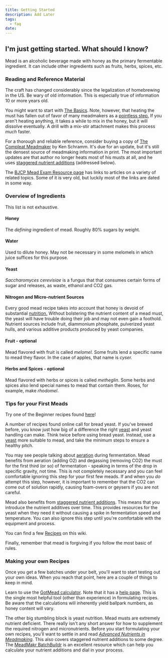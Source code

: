 ```yaml
---
title: Getting Started
description: Add Later
tags:
  - faq
date:
---
```


## I'm just getting started. What should I know?

Mead is an alcoholic beverage made with honey as the primary fermentable ingredient. It can include other ingredients
such as fruits, herbs, spices, etc.

### Reading and Reference Material

The craft has changed considerably since the legalization of homebrewing in the US. Be wary of old information. This is
especially true of information 10 or more years old.

You might want to start with [The Basics](http://www.talisman.com/mead/meadfaq.html). Note, however, that heating the
must has fallen out of favor of many meadmakers as a
[pointless step.](http://www.homebrewersassociation.org/attachments/0000/1256/NDzym05_MasterMead.pdf) If you aren't
heating anything, it takes a while to mix in the honey, but it will dissolve eventually. A drill with a mix-stir
attachment makes this process _much_ faster.

For a thorough and reliable reference, consider buying a copy of
[The Compleat Meadmaker](http://www.amazon.com/The-Compleat-Meadmaker-Production-Award-winning/dp/0937381802) by Ken
Schramm. It's due for an update, but it's still the densest source of meadmaking information in print. The most
important updates are that author no longer heats most of his musts at all, and he uses
[staggered nutrient additions](/resources/staggered_nutrient_additions) (addressed below).

The [BJCP Mead Exam Resource page](http://www.bjcp.org/mead.php) has links to articles on a variety of related topics.
Some of it is very old, but luckily most of the links are dated in some way.

### Overview of Ingredients

This list is not exhaustive.

#### Honey

The _defining_ ingredient of mead. Roughly 80% sugars by weight.

#### Water

Used to dilute honey. May not be necessary in some melomels in which juice suffices for this purpose.

#### Yeast

_Saccharomyces cerevisiae_ is a fungus that that consumes certain forms of sugar and releases, as waste, ethanol and CO2
gas.

#### Nitrogen and Micro-nutrient Sources

Every good mead recipe takes into account that honey is devoid of substantial
[nutrition.](/resources/advanced_nutrients) Without bolstering the nutrient content of a mead must, the yeast will have
trouble doing their job and may not even gain a foothold. Nutrient sources include fruit, diammonium phosphate,
pulverized yeast hulls, and various additive products produced by yeast companies.

#### Fruit - optional

Mead flavored with fruit is called _melomel_. Some fruits lend a specific name to mead they flavor. In the case of
apples, that name is _cyser._

#### Herbs and Spices - optional

Mead flavored with herbs or spices is called _metheglin_. Some herbs and spices also lend special names to mead that
contain them. Roses, for example, make _rhodomel_.

### Tips for your First Meads

Try one of the Beginner recipes found [here](recipes/beginner-recipes/)!

A number of recipes found online call for bread yeast. If you've brewed before, you know just how big of a difference
the right [yeast](/ingredients/yeast) and yeast handling can make. Think twice before using bread yeast. Instead, use a
[yeast](/r/mead/wiki/ingredients/yeast) more suitable to mead, and take the minimum steps to ensure a healthy pitch.

You may see people talking about [aeration](/process/aeration) during fermentation. Mead benefits from aeration (adding
O2) and degassing (removing CO2) the must for the first third (or so) of fermentation - speaking in terms of the drop in
specific gravity, not time. This is not completely necessary and you can feel comfortable ignoring this step for your
first few meads. If and when you _do_ attempt this step, however, it is important to remember that the CO2 can come out
of solution rapidly, causing foam-overs or geysers if you are not careful.

Mead also benefits from [staggered nutrient additions](/process/staggered_nutrient_additions). This means that you
introduce the nutrient additives over time. This provides resources for the yeast when they need it without causing a
spike in fermentation speed and temperature. You can also ignore this step until you're comfortable with the equipment
and process.

You can find a few [Recipes](/recipes) on this wiki.

Finally, remember that mead is forgiving if you follow the most basic of rules.

### Making your own Recipes

Once you get a few batches under your belt, you'll want to start testing out your own ideas. When you reach that point,
here are a couple of things to keep in mind.

Learn to use the [GotMead calculator](https://gotmead.com/blog/the-mead-calculator/). Note that it has a
[help page](https://gotmead.com/blog/mead-calculator-help/).
This is the single most helpful tool (other than experience) in formulating recipes. Be aware that the calculations will
inherently yield ballpark numbers, as honey content will vary.

The other big stumbling block is yeast nutrition. Mead musts are extremely nutrient deficient. There really isn't any
short answer for how to supplement the required nitrogen and micronutrients. Before you start formulating your own
recipes, you'll want to settle in and read [_Advanced Nutrients in Meadmaking_](/resources/advanced_nutrients). This
also covers staggered nutrient additions to some degree. The
[MeadMakr BatchBuildr](http://www.meadmakr.com/batch-buildr/) is an excellent resource which can help you calculate your
nutrient additions and dial in your process.
